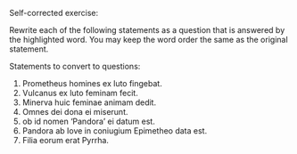Self-corrected exercise:

Rewrite each of the following statements as a question that is answered by the highlighted word. You may keep the word order the same as the original statement.

Statements to convert to questions:
1. Prometheus homines ex luto fingebat.
2. Vulcanus ex luto feminam fecit.
3. Minerva huic feminae animam dedit.
4. Omnes dei dona ei miserunt.
5. ob id nomen ‘Pandora’ ei datum est.
6. Pandora ab Iove in coniugium Epimetheo data est.
7. Filia eorum erat Pyrrha.
